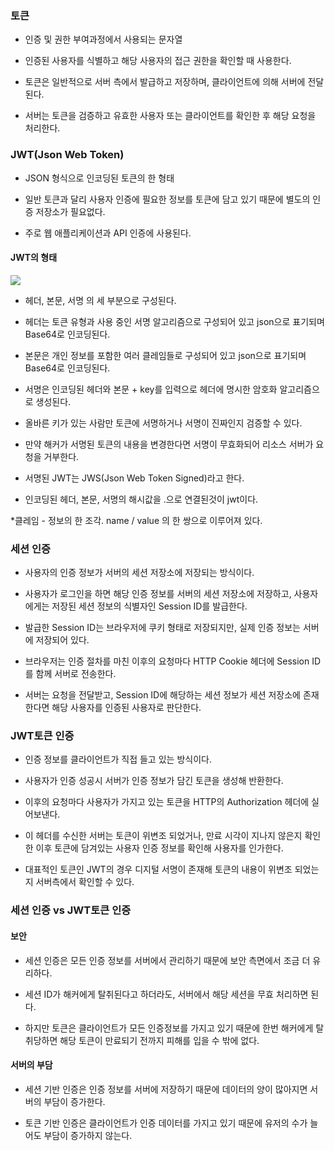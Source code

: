 ### 토큰

* 인증 및 권한 부여과정에서 사용되는 문자열

* 인증된 사용자를 식별하고 해당 사용자의 접근 권한을 확인할 때 사용한다.

* 토큰은 일반적으로 서버 측에서 발급하고 저장하며, 클라이언트에 의해 서버에 전달된다.

* 서버는 토큰을 검증하고 유효한 사용자 또는 클라이언트를 확인한 후 해당 요청을 처리한다.


### JWT(Json Web Token)

* JSON 형식으로 인코딩된 토큰의 한 형태

* 일반 토큰과 달리 사용자 인증에 필요한 정보를 토큰에 담고 있기 때문에 별도의 인증 저장소가 필요없다.

* 주로 웹 애플리케이션과 API 인증에 사용된다.


#### JWT의 형태

<img src="https://github.com/pansakr/TIL/assets/118809108/26eb4718-11c2-4544-b923-4e4fafc7efca">

* 헤더, 본문, 서명 의 세 부분으로 구성된다.

* 헤더는 토큰 유형과 사용 중인 서명 알고리즘으로 구성되어 있고 json으로 표기되며 Base64로 인코딩된다.

* 본문은 개인 정보를 포함한 여러 클레임들로 구성되어 있고 json으로 표기되며 Base64로 인코딩된다.

* 서명은 인코딩된 헤더와 본문 + key를 입력으로 헤더에 명시한 암호화 알고리즘으로 생성된다.

* 올바른 키가 있는 사람만 토큰에 서명하거나 서명이 진짜인지 검증할 수 있다.

* 만약 해커가 서명된 토큰의 내용을 변경한다면 서명이 무효화되어 리소스 서버가 요청을 거부한다.

* 서명된 JWT는 JWS(Json Web Token Signed)라고 한다.

* 인코딩된 헤더, 본문, 서명의 해시값을 .으로 연결된것이 jwt이다.

*클레임 - 정보의 한 조각. name / value 의 한 쌍으로 이루어져 있다.


### 세션 인증

* 사용자의 인증 정보가 서버의 세션 저장소에 저장되는 방식이다.

* 사용자가 로그인을 하면 해당 인증 정보를 서버의 세션 저장소에 저장하고, 사용자에게는 저장된 세션 정보의 식별자인 Session ID를 발급한다.

* 발급한 Session ID는 브라우저에 쿠키 형태로 저장되지만, 실제 인증 정보는 서버에 저장되어 있다.

* 브라우저는 인증 절차를 마친 이후의 요청마다 HTTP Cookie 헤더에 Session ID를 함께 서버로 전송한다.

* 서버는 요청을 전달받고, Session ID에 해당하는 세션 정보가 세션 저장소에 존재한다면 해당 사용자를 인증된 사용자로 판단한다.


### JWT토큰 인증

* 인증 정보를 클라이언트가 직접 들고 있는 방식이다.

* 사용자가 인증 성공시 서버가 인증 정보가 담긴 토큰을 생성해 반환한다.

* 이후의 요청마다 사용자가 가지고 있는 토큰을 HTTP의 Authorization 헤더에 실어보낸다.

* 이 헤더를 수신한 서버는 토큰이 위변조 되었거나, 만료 시각이 지나지 않은지 확인한 이후 토큰에 담겨있는 사용자 인증 정보를 확인해 사용자를 인가한다.

* 대표적인 토큰인 JWT의 경우 디지털 서명이 존재해 토큰의 내용이 위변조 되었는지 서버측에서 확인할 수 있다.




### 세션 인증 vs JWT토큰 인증


#### 보안

* 세션 인증은 모든 인증 정보를 서버에서 관리하기 때문에 보안 측면에서 조금 더 유리하다.

* 세션 ID가 해커에게 탈취된다고 하더라도, 서버에서 해당 세션을 무효 처리하면 된다.

* 하지만 토큰은 클라이언트가 모든 인증정보를 가지고 있기 때문에 한번 해커에게 탈취당하면 해당 토큰이 만료되기 전까지 피해를 입을 수 밖에 없다.

#### 서버의 부담

* 세션 기반 인증은 인증 정보를 서버에 저장하기 때문에 데이터의 양이 많아지면 서버의 부담이 증가한다.

* 토큰 기반 인증은 클라이언트가 인증 데이터를 가지고 있기 때문에 유저의 수가 늘어도 부담이 증가하지 않는다.
